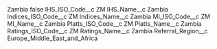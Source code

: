 <?xml version="1.0" encoding="UTF-8"?>
<CustomMetadata xmlns="http://soap.sforce.com/2006/04/metadata" xmlns:xsi="http://www.w3.org/2001/XMLSchema-instance" xmlns:xsd="http://www.w3.org/2001/XMLSchema">
    <label>Zambia</label>
    <protected>false</protected>
    <values>
        <field>IHS_ISO_Code__c</field>
        <value xsi:type="xsd:string">ZM</value>
    </values>
    <values>
        <field>IHS_Name__c</field>
        <value xsi:type="xsd:string">Zambia</value>
    </values>
    <values>
        <field>Indices_ISO_Code__c</field>
        <value xsi:type="xsd:string">ZM</value>
    </values>
    <values>
        <field>Indices_Name__c</field>
        <value xsi:type="xsd:string">Zambia</value>
    </values>
    <values>
        <field>MI_ISO_Code__c</field>
        <value xsi:type="xsd:string">ZM</value>
    </values>
    <values>
        <field>MI_Name__c</field>
        <value xsi:type="xsd:string">Zambia</value>
    </values>
    <values>
        <field>Platts_ISO_Code__c</field>
        <value xsi:type="xsd:string">ZM</value>
    </values>
    <values>
        <field>Platts_Name__c</field>
        <value xsi:type="xsd:string">Zambia</value>
    </values>
    <values>
        <field>Ratings_ISO_Code__c</field>
        <value xsi:type="xsd:string">ZM</value>
    </values>
    <values>
        <field>Ratings_Name__c</field>
        <value xsi:type="xsd:string">Zambia</value>
    </values>
    <values>
        <field>Referral_Region__c</field>
        <value xsi:type="xsd:string">Europe_Middle_East_and_Africa</value>
    </values>
</CustomMetadata>

